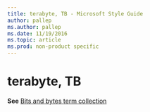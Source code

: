```yaml
---
title: terabyte, TB - Microsoft Style Guide
author: pallep
ms.author: pallep
ms.date: 11/19/2016
ms.topic: article
ms.prod: non-product specific
---
```


# terabyte, TB

**See** [Bits and bytes term collection](/style-guide/a-z-word-list-term-collections/term-collections/bits-bytes-terms)
